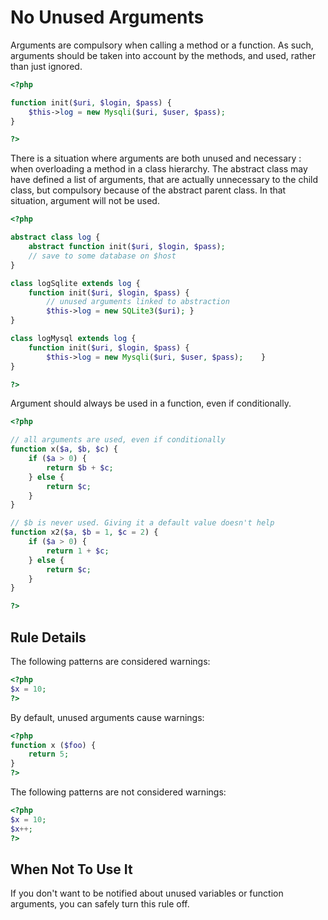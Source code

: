<!-- Good Practices -->
# No Unused Arguments

Arguments are compulsory when calling a method or a function. As such, arguments should be taken into account by the methods, and used, rather than just ignored. 

```php
<?php

function init($uri, $login, $pass) {
	$this->log = new Mysqli($uri, $user, $pass);
}

?>
```

There is a situation where arguments are both unused and necessary : when overloading a method in a class hierarchy. The abstract class may have defined a list of arguments, that are actually unnecessary to the child class, but compulsory because of the abstract parent class. In that situation, argument will not be used. 

```php
<?php

abstract class log {
	abstract function init($uri, $login, $pass);
	// save to some database on $host
}

class logSqlite extends log {
	function init($uri, $login, $pass) {
		// unused arguments linked to abstraction
		$this->log = new SQLite3($uri);	}
}

class logMysql extends log {
	function init($uri, $login, $pass) {
		$this->log = new Mysqli($uri, $user, $pass);	}
}

?>
```

Argument should always be used in a function, even if conditionally.

```php
<?php

// all arguments are used, even if conditionally
function x($a, $b, $c) {
	if ($a > 0) {
		return $b + $c;
	} else {
		return $c;
	}
}

// $b is never used. Giving it a default value doesn't help
function x2($a, $b = 1, $c = 2) {
	if ($a > 0) {
		return 1 + $c;
	} else {
		return $c;
	}
}

?>
```

## Rule Details

The following patterns are considered warnings:

```php
<?php
$x = 10; 
?>
```

By default, unused arguments cause warnings:

```php
<?php
function x ($foo) {
    return 5;
}
?>
```

The following patterns are not considered warnings:

```php
<?php
$x = 10;
$x++;
?>
```

## When Not To Use It

If you don't want to be notified about unused variables or function arguments, you can safely turn this rule off.
